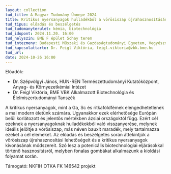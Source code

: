 ```yaml
---
layout: collection
tud_title: A Magyar Tudomány Ünnepe 2024
title: Kritikus nyersanyagok hulladékból a vörösiszap újrahasznosításának lehetőségei
tud_tipus: előadás és beszélgetés
tud_tudomanyterulet: kémia, biotechnológia
tud_idopont: 2024.11.20. 16:00
tud_helyszin: BME F épület Schay terem
tud_intezmeny: Budapesti Műszaki és Gazdaságtudományi Egyetem, Vegyészmérnöki és Biomérnöki Kar, Alkalmazott Biotechnológia és Élelmiszertudományi Tanszék; BME a Fenntarthatóságért Munkacsoport
tud_kapcsolattarto: Dr. Feigl Viktória, feigl.viktoria@vbk.bme.hu
tud_url: 
date: 2024-10-26 16:00
---
```

Előadók: 
- Dr. Szépvölgyi János, HUN-REN Természettudományi Kutatóközpont, Anyag- és Környezetkémiai Intézet
- Dr. Feigl Viktória, BME VBK Alkalmazott Biotechnológia és Élelmiszertudományi Tanszék

A kritikus nyersanyagok, mint a Ga, Sc és ritkaföldfémek elengedhetetlenek a mai modern életünk számára. Ugyanakkor ezek elérhetősége Európán belül korlátozott és jelentős mértékben ázsiai országoktól függ. Ezért cél ezeknek a nyersanyagoknak hulladékokból való visszanyerése, melynek ideális jelöltje a vörösiszap, más néven bauxit maradék, mely tartalmazza ezeket a cél elemeket. Az előadás és beszélgetés során áttekintjük a vörösiszap újrahasznosítási lehetőségeit és a kritikus nyersanyagok kivonásának módszereit. Szó lesz a potenicális biotechnológiai eljárásokkal történő hasznosításról, melyben fonalas gombákat alkalmazunk a kioldási folyamat során.

Támogató: NKFIH OTKA FK 146542 projekt
